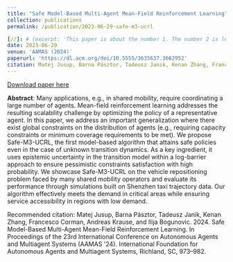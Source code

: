 ```yaml
---
title: "Safe Model-Based Multi-Agent Mean-Field Reinforcement Learning"
collection: publications
permalink: /publication/2023-06-29-safe-m3-ucrl

[//]: # (excerpt: 'This paper is about the number 1. The number 2 is left for future work.')
date: 2023-06-29
venue: 'AAMAS (2024)'
paperurl: 'https://dl.acm.org/doi/10.5555/3635637.3662952'
citation: Matej Jusup, Barna Pásztor, Tadeusz Janik, Kenan Zhang, Francesco Corman, Andreas Krause, and Ilija Bogunovic. 2024. Safe Model-Based Multi-Agent Mean-Field Reinforcement Learning. In Proceedings of the 23rd International Conference on Autonomous Agents and Multiagent Systems (AAMAS '24). International Foundation for Autonomous Agents and Multiagent Systems, Richland, SC, 973–982.
---
```

[Download paper here](https://dl.acm.org/doi/10.5555/3635637.3662952)

**Abstract**:
Many applications, e.g., in shared mobility, require coordinating a large number of agents. 
Mean-field reinforcement learning addresses the resulting scalability challenge by optimizing the policy of a 
representative agent. In this paper, we address an important generalization where there exist global constraints on the 
distribution of agents (e.g., requiring capacity constraints or minimum coverage requirements to be met). We propose 
Safe-M3-UCRL, the first model-based algorithm that attains safe policies even in the case of unknown transition dynamics. 
As a key ingredient, it uses epistemic uncertainty in the transition model within a log-barrier approach to ensure 
pessimistic constraints satisfaction with high probability. We showcase Safe-M3-UCRL on the vehicle repositioning 
problem faced by many shared mobility operators and evaluate its performance through simulations built on Shenzhen taxi 
trajectory data. Our algorithm effectively meets the demand in critical areas while ensuring service accessibility in 
regions with low demand.

Recommended citation: Matej Jusup, Barna Pásztor, Tadeusz Janik, Kenan Zhang, Francesco Corman, Andreas Krause, and Ilija Bogunovic. 2024. Safe Model-Based Multi-Agent Mean-Field Reinforcement Learning. In Proceedings of the 23rd International Conference on Autonomous Agents and Multiagent Systems (AAMAS '24). International Foundation for Autonomous Agents and Multiagent Systems, Richland, SC, 973–982.